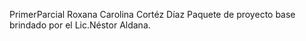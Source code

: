 PrimerParcial
Roxana Carolina Cortéz Díaz
Paquete de proyecto base brindado por el Lic.Néstor Aldana.

